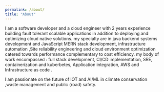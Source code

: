```yaml
---
permalink: /about/
title: "About"
---
```


I am a software developer and a cloud engineer with 2 years experience building fault tolerant scalable applications in addition to deploying and optimizing cloud native solutions.
my specialty are in java backend systems development and JavaScript MERN stack development, infrastructure automation ,Site reliability engineering and  cloud environment optimization catered towards performance complementary to cost efficiency.
my body of work encompassed :
full stack development,
CI/CD implementation,
SRE,
containerization and kuberbetes,
Application integration,
AWS and Infrastructure as code .

I am passionate on the future of IOT and AI/ML in climate conservation ,waste management and public (road) safety.
